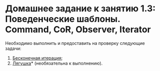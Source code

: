 # Домашнее задание к занятию 1.3: Поведенческие шаблоны. Command, CoR, Observer, Iterator

Необходимо выполнить и предоставить на проверку следующие задачи:

1. [Бесконечная итерация](./src/main/java/Task1/Main.java);	
2. [Лягушка](./src/main/java/Task2/Main.java)* (необязательна к выполнению).